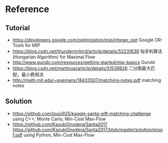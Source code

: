 
# Reference
## Tutorial
- https://developers.google.com/optimization/mip/integer_opt Google OR-Tools for MIP
- https://blog.csdn.net/thundermrbird/article/details/52231639 匈牙利算法(Hungarian Algorithm) for Maximal Flow
- http://www.gurobi.com/resources/getting-started/mip-basics Gurobi
- https://blog.csdn.net/martinue/article/details/51539826 二分图最大匹配，最小费用流
- http://math.mit.edu/~goemans/18433S07/matching-notes.pdf matching notes
## Solution
- https://github.com/louis925/kaggle-santa-gift-matching-challenge using C++; Monte Carlo; Min-Cost Max-Flow
- https://github.com/KazukiOnodera/Santa2017 https://github.com/KazukiOnodera/Santa2017/blob/master/solution/proof.pdf using Python; Min-Cost Max-Flow
